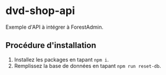 # dvd-shop-api

Exemple d'API à intégrer à ForestAdmin.

## Procédure d'installation

1. Installez les packages en tapant `npm i`.
2. Remplissez la base de données en tapant `npm run reset-db`.
